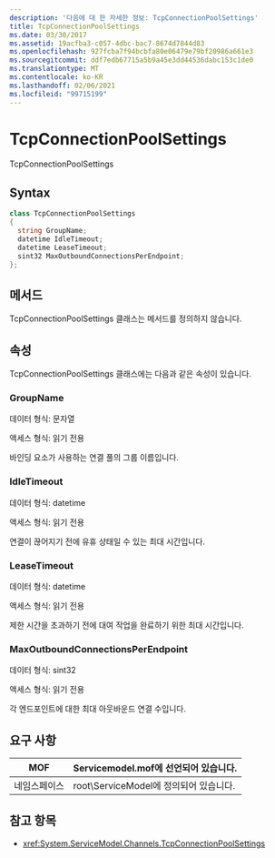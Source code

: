 ```yaml
---
description: '다음에 대 한 자세한 정보: TcpConnectionPoolSettings'
title: TcpConnectionPoolSettings
ms.date: 03/30/2017
ms.assetid: 19acfba3-c057-4dbc-bac7-8674d7844d83
ms.openlocfilehash: 927fcba7f94bcbfa80e06479e79bf20986a661e3
ms.sourcegitcommit: ddf7edb67715a5b9a45e3dd44536dabc153c1de0
ms.translationtype: MT
ms.contentlocale: ko-KR
ms.lasthandoff: 02/06/2021
ms.locfileid: "99715199"
---
```

# <a name="tcpconnectionpoolsettings"></a>TcpConnectionPoolSettings

TcpConnectionPoolSettings  
  
## <a name="syntax"></a>Syntax  
  
```csharp
class TcpConnectionPoolSettings  
{  
  string GroupName;  
  datetime IdleTimeout;  
  datetime LeaseTimeout;  
  sint32 MaxOutboundConnectionsPerEndpoint;  
};  
```  
  
## <a name="methods"></a>메서드  

 TcpConnectionPoolSettings 클래스는 메서드를 정의하지 않습니다.  
  
## <a name="properties"></a>속성  

 TcpConnectionPoolSettings 클래스에는 다음과 같은 속성이 있습니다.  
  
### <a name="groupname"></a>GroupName  

 데이터 형식: 문자열  
  
 액세스 형식: 읽기 전용  
  
 바인딩 요소가 사용하는 연결 풀의 그룹 이름입니다.  
  
### <a name="idletimeout"></a>IdleTimeout  

 데이터 형식: datetime  
  
 액세스 형식: 읽기 전용  
  
 연결이 끊어지기 전에 유휴 상태일 수 있는 최대 시간입니다.  
  
### <a name="leasetimeout"></a>LeaseTimeout  

 데이터 형식: datetime  
  
 액세스 형식: 읽기 전용  
  
 제한 시간을 초과하기 전에 대여 작업을 완료하기 위한 최대 시간입니다.  
  
### <a name="maxoutboundconnectionsperendpoint"></a>MaxOutboundConnectionsPerEndpoint  

 데이터 형식: sint32  
  
 액세스 형식: 읽기 전용  
  
 각 엔드포인트에 대한 최대 아웃바운드 연결 수입니다.  
  
## <a name="requirements"></a>요구 사항  
  
|MOF|Servicemodel.mof에 선언되어 있습니다.|  
|---------|-----------------------------------|  
|네임스페이스|root\ServiceModel에 정의되어 있습니다.|  
  
## <a name="see-also"></a>참고 항목

- <xref:System.ServiceModel.Channels.TcpConnectionPoolSettings>
